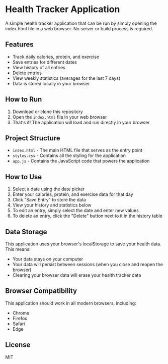 # Health Tracker Application

A simple health tracker application that can be run by simply opening the index.html file in a web browser. No server or build process is required.

## Features

- Track daily calories, protein, and exercise
- Save entries for different dates
- View history of all entries
- Delete entries
- View weekly statistics (averages for the last 7 days)
- Data is stored locally in your browser

## How to Run

1. Download or clone this repository
2. Open the `index.html` file in your web browser
3. That's it! The application will load and run directly in your browser

## Project Structure

- `index.html` - The main HTML file that serves as the entry point
- `styles.css` - Contains all the styling for the application
- `app.js` - Contains the JavaScript code that powers the application

## How to Use

1. Select a date using the date picker
2. Enter your calories, protein, and exercise data for that day
3. Click "Save Entry" to store the data
4. View your history and statistics below
5. To edit an entry, simply select the date and enter new values
6. To delete an entry, click the "Delete" button next to it in the history table

## Data Storage

This application uses your browser's localStorage to save your health data. This means:
- Your data stays on your computer
- Your data will persist between sessions (when you close and reopen the browser)
- Clearing your browser data will erase your health tracker data

## Browser Compatibility

This application should work in all modern browsers, including:
- Chrome
- Firefox
- Safari
- Edge

## License

MIT 
